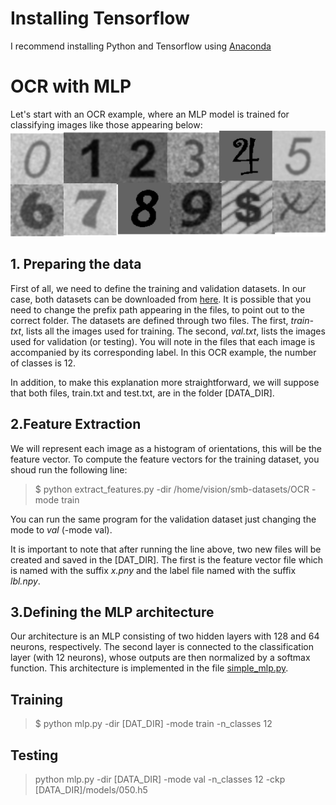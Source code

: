 # Installing Tensorflow
I recommend installing Python and Tensorflow using [Anaconda](https://docs.anaconda.com/anaconda/user-guide/tasks/tensorflow/)
# OCR with MLP 
Let's start with an OCR example, where an MLP model is trained for classifying images like those appearing below:
![alt text](ocr.png)
## 1. Preparing the data
First of all, we need to define the training and validation datasets. In our case, both datasets can be downloaded from [here](https://www.dropbox.com/s/9sz9gu14wektmqu/OCR-12.zip). It is possible that you need to change the prefix path appearing in the files, to point out to the correct folder.
The datasets are defined through two files. The first, *train-txt*, lists all the images used for training. 
The second, *val.txt*, lists the images used for validation (or testing). You will note in the files that each image is accompanied by its corresponding label.
In this OCR example, the number of classes is 12. 

In addition, to make this explanation more straightforward, we will suppose that both files, train.txt and test.txt, are in the folder [DATA_DIR].


## 2.Feature Extraction
We will represent each image as a histogram of orientations, this will be the feature vector. To compute the feature vectors for the training dataset, you shoud run the following line:
> $ python extract_features.py -dir /home/vision/smb-datasets/OCR -mode train

You can run the same program for the validation dataset just changing the mode to *val* (-mode val). 

It is important to note that after running the line above, two new files will be created and saved in the [DAT_DIR]. The first is the feature vector file which is named with the suffix *x.pny* and the label file named with the suffix *lbl.npy*.

## 3.Defining the MLP architecture
Our architecture is an MLP consisting of two hidden layers with 128 and 64 neurons, respectively. The second layer is connected to the classification layer (with 12 neurons), whose outputs are then normalized by a softmax function. This architecture is implemented in the file [simple_mlp.py](??).
## Training
> $ python mlp.py -dir [DAT_DIR] -mode train -n_classes 12
## Testing
> python mlp.py -dir [DATA_DIR] -mode val -n_classes 12 -ckp [DATA_DIR]/models/050.h5 


